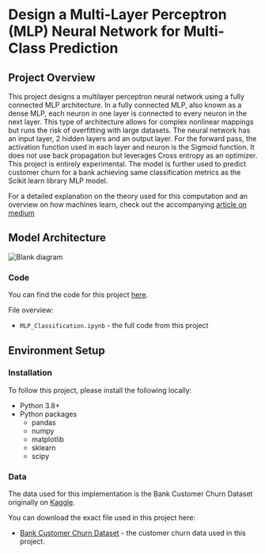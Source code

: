 # Design a Multi-Layer Perceptron (MLP) Neural Network for Multi-Class Prediction
## Project Overview
This project designs a multilayer perceptron neural network using a fully connected MLP architecture. In a fully connected MLP, also known as a dense MLP, each neuron in one layer is connected to every neuron in the next layer. This type of architecture allows for complex nonlinear mappings but runs the risk of overfitting with large datasets.
The neural network has an input layer, 2 hidden layers and an output layer. For the forward pass, the activation function used in each layer and neuron is the Sigmoid function.
It does not use back propagation but leverages Cross entropy as an optimizer. This project is entirely experimental. The model is further used to predict customer churn for a bank achieving same classification metrics as the Scikit learn library MLP model.

For a detailed explanation on the theory used for this computation and an overview on how machines learn, check out the accompanying [article on medium](https://medium.com/@ayoakinkugbe/build-a-neural-network-from-scratch-c7e03ad1b501)

## Model Architecture
![Blank diagram](https://github.com/ayoakin/Multilayer_Perceptron/assets/56697156/e589284b-3e9d-493f-ab8c-357a07615630)



### Code
You can find the code for this project [here](https://github.com/ayoakin/Multilayer_Perceptron/blob/main/MLP_Classification.ipynb).

File overview:

* `MLP_Classification.ipynb` - the full code from this project


## Environment Setup

### Installation
To follow this project, please install the following locally:

* Python 3.8+
* Python packages
  * pandas
  * numpy
  * matplotlib
  * sklearn
  * scipy

### Data

The data used for this implementation is the Bank Customer Churn Dataset originally on [Kaggle](https://www.kaggle.com/datasets/gauravtopre/bank-customer-churn-dataset?select=Bank+Customer+Churn+Prediction.csv).

You can download the exact file used in this project here:

* [Bank Customer Churn Dataset](https://github.com/ayoakin/Multilayer_Perceptron/blob/main/CustomerChurn.csv) - the customer churn data used in this project.
